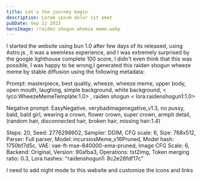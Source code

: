 ```yaml
---
title: Let's the journey begin  
description: Lorem ipsum dolor sit amet
pubDate: Sep 11 2023
heroImage: /raiden shogun wheeze meme.webp
---
```

I started the website using bun 1.0 after few days of its released, using Astro.js , it was a seemless experience, and I was extremely surprised by the google lighthouse complete 100 score, I didn't even think that this was possible, I was happy to be wrong,I generated this raiden shogun wheeze meme by stable diffusion using the following metadata:

Prompt:
masterpiece, best quality, wheeze, wheeze meme, upper body, open mouth, laughing, simple background, white background, < lyco:WheezeMemeTemplate:1.0> , raiden shogun < lora:raidenshogun1:1.0>

Negative prompt: 
EasyNegative, verybadimagenegative_v1.3, no pussy, bald, bald girl, wearing a crown, flower crown, super crown, armpit detail, (random hair, disconnected hair, broken hair, missing hair:1.4)

Steps: 20, Seed: 2776298602, Sampler: DDIM, CFG scale: 6, Size: 768x512, Parser: Full parser, Model: incursiosMeme_v16Pruned, Model hash: 1750bf7d5c, VAE: vae-ft-mse-840000-ema-pruned, Image CFG Scale: 6, Backend: Original, Version: 90afba3, Operations: txt2img, Token merging ratio: 0.3, Lora hashes: "raidenshogun1: 8c2e28fdf17c"

I need to add night mode to this website and customize the icons and links
